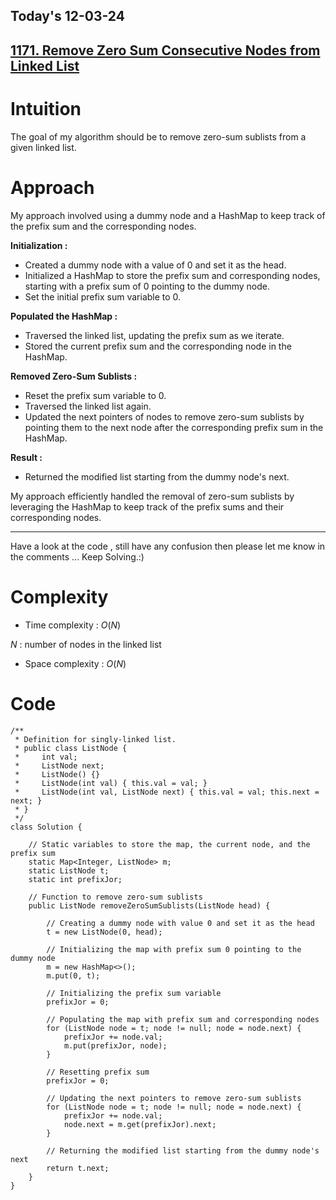 ## Today's 12-03-24 

## [1171. Remove Zero Sum Consecutive Nodes from Linked List](https://leetcode.com/problems/remove-zero-sum-consecutive-nodes-from-linked-list/description/?envType=daily-question&envId=2024-03-12)

# Intuition
<!-- Describe your first thoughts on how to solve this problem. -->
The goal of my algorithm should be to remove zero-sum sublists from a given linked list. 

# Approach
<!-- Describe your approach to solving the problem. -->
My approach involved using a dummy node and a HashMap to keep track of the prefix sum and the corresponding nodes.

**Initialization :**
- Created a dummy node with a value of 0 and set it as the head.
- Initialized a HashMap to store the prefix sum and corresponding nodes, starting with a prefix sum of 0 pointing to the dummy node.
- Set the initial prefix sum variable to 0.

**Populated the HashMap :**
- Traversed the linked list, updating the prefix sum as we iterate.
- Stored the current prefix sum and the corresponding node in the HashMap.

**Removed Zero-Sum Sublists :**
- Reset the prefix sum variable to 0.
- Traversed the linked list again.
- Updated the next pointers of nodes to remove zero-sum sublists by pointing them to the next node after the corresponding prefix sum in the HashMap.

**Result  :**
- Returned the modified list starting from the dummy node's next.

My approach efficiently handled the removal of zero-sum sublists by leveraging the HashMap to keep track of the prefix sums and their corresponding nodes.

---
Have a look at the code , still have any confusion then please let me know in the comments ... Keep Solving.:)
# Complexity
- Time complexity : $O(N)$
<!-- Add your time complexity here, e.g. $$O(n)$$ -->
$N$ : number of nodes in the linked list
- Space complexity : $O(N)$
<!-- Add your space complexity here, e.g. $$O(n)$$ -->

# Code
```
/**
 * Definition for singly-linked list.
 * public class ListNode {
 *     int val;
 *     ListNode next;
 *     ListNode() {}
 *     ListNode(int val) { this.val = val; }
 *     ListNode(int val, ListNode next) { this.val = val; this.next = next; }
 * }
 */
class Solution {
    
    // Static variables to store the map, the current node, and the prefix sum
    static Map<Integer, ListNode> m;
    static ListNode t;
    static int prefixJor;

    // Function to remove zero-sum sublists
    public ListNode removeZeroSumSublists(ListNode head) {
        
        // Creating a dummy node with value 0 and set it as the head
        t = new ListNode(0, head);
        
        // Initializing the map with prefix sum 0 pointing to the dummy node
        m = new HashMap<>();
        m.put(0, t);
        
        // Initializing the prefix sum variable
        prefixJor = 0;
        
        // Populating the map with prefix sum and corresponding nodes
        for (ListNode node = t; node != null; node = node.next) {
            prefixJor += node.val;
            m.put(prefixJor, node);
        }
        
        // Resetting prefix sum
        prefixJor = 0;
        
        // Updating the next pointers to remove zero-sum sublists
        for (ListNode node = t; node != null; node = node.next) {
            prefixJor += node.val;
            node.next = m.get(prefixJor).next;
        }
        
        // Returning the modified list starting from the dummy node's next
        return t.next;
    }
}
```
